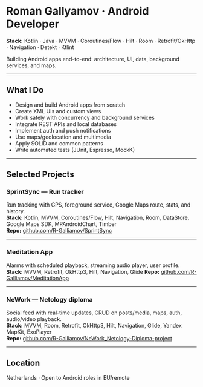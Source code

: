 # Roman Gallyamov · Android Developer

**Stack:** Kotlin · Java · MVVM · Coroutines/Flow · Hilt · Room · Retrofit/OkHttp · Navigation · Detekt · Ktlint  

Building Android apps end-to-end: architecture, UI, data, background services, and maps.

---

## What I Do
- Design and build Android apps from scratch  
- Create XML UIs and custom views  
- Work safely with concurrency and background services  
- Integrate REST APIs and local databases  
- Implement auth and push notifications  
- Use maps/geolocation and multimedia  
- Apply SOLID and common patterns  
- Write automated tests (JUnit, Espresso, MockK)  

---

## Selected Projects

### SprintSync — Run tracker
Run tracking with GPS, foreground service, Google Maps route, stats, and history.  
**Stack:** Kotlin, MVVM, Coroutines/Flow, Hilt, Navigation, Room, DataStore, Google Maps SDK, MPAndroidChart, Timber  
**Repo:** [github.com/R-Galliamov/SprintSync](https://github.com/R-Galliamov/SprintSync)

---

### Meditation App
Alarms with scheduled playback, streaming audio player, user profile.  
**Stack:** MVVM, Retrofit, OkHttp3, Hilt, Navigation, Glide
**Repo:** [github.com/R-Galliamov/MeditationApp](https://github.com/R-Galliamov/MeditationApp)

---

### NeWork — Netology diploma
Social feed with real-time updates, CRUD on posts/media, maps, auth, audio/video playback.  
**Stack:** MVVM, Room, Retrofit, OkHttp3, Hilt, Navigation, Glide, Yandex MapKit, ExoPlayer  
**Repo:** [github.com/R-Galliamov/NeWork_Netology-Diploma-project](https://github.com/R-Galliamov/NeWork_Netology-Diploma-project)

---

## Location
Netherlands · Open to Android roles in EU/remote
